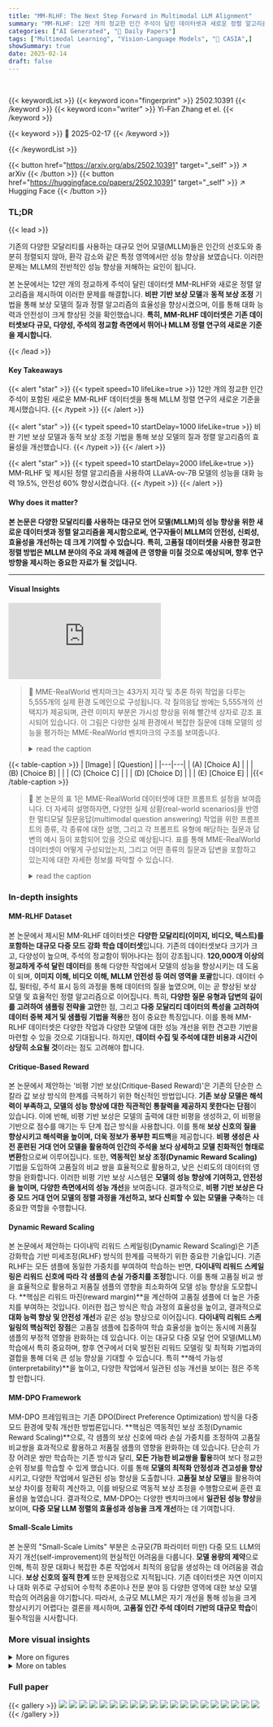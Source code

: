 ```yaml
---
title: "MM-RLHF: The Next Step Forward in Multimodal LLM Alignment"
summary: "MM-RLHF: 12만 개의 정교한 인간 주석이 달린 데이터셋과 새로운 정렬 알고리즘을 통해 다양한 모달리티의 대규모 언어 모델(MLLM) 성능을 크게 향상시킨 연구"
categories: ["AI Generated", "🤗 Daily Papers"]
tags: ["Multimodal Learning", "Vision-Language Models", "🏢 CASIA",]
showSummary: true
date: 2025-02-14
draft: false
---
```


<br>

{{< keywordList >}}
{{< keyword icon="fingerprint" >}} 2502.10391 {{< /keyword >}}
{{< keyword icon="writer" >}} Yi-Fan Zhang et el. {{< /keyword >}}
 
{{< keyword >}} 🤗 2025-02-17 {{< /keyword >}}
 
{{< /keywordList >}}

{{< button href="https://arxiv.org/abs/2502.10391" target="_self" >}}
↗ arXiv
{{< /button >}}
{{< button href="https://huggingface.co/papers/2502.10391" target="_self" >}}
↗ Hugging Face
{{< /button >}}




### TL;DR


{{< lead >}}

기존의 다양한 모달리티를 사용하는 대규모 언어 모델(MLLM)들은 인간의 선호도와 충분히 정렬되지 않아, 환각 감소와 같은 특정 영역에서만 성능 향상을 보였습니다. 이러한 문제는 MLLM의 전반적인 성능 향상을 저해하는 요인이 됩니다.

본 논문에서는 12만 개의 정교하게 주석이 달린 데이터셋 MM-RLHF와 새로운 정렬 알고리즘을 제시하여 이러한 문제를 해결합니다. **비판 기반 보상 모델**과 **동적 보상 조정** 기법을 통해 보상 모델의 질과 정렬 알고리즘의 효율성을 향상시켰으며, 이를 통해 대화 능력과 안전성이 크게 향상된 것을 확인했습니다. **특히, MM-RLHF 데이터셋은 기존 데이터셋보다 규모, 다양성, 주석의 정교함 측면에서 뛰어나 MLLM 정렬 연구의 새로운 기준을 제시합니다.**

{{< /lead >}}


#### Key Takeaways

{{< alert "star" >}}
{{< typeit speed=10 lifeLike=true >}} 12만 개의 정교한 인간 주석이 포함된 새로운 MM-RLHF 데이터셋을 통해 MLLM 정렬 연구의 새로운 기준을 제시했습니다. {{< /typeit >}}
{{< /alert >}}

{{< alert "star" >}}
{{< typeit speed=10 startDelay=1000 lifeLike=true >}} 비판 기반 보상 모델과 동적 보상 조정 기법을 통해 보상 모델의 질과 정렬 알고리즘의 효율성을 개선했습니다. {{< /typeit >}}
{{< /alert >}}

{{< alert "star" >}}
{{< typeit speed=10 startDelay=2000 lifeLike=true >}} MM-RLHF 및 제시된 정렬 알고리즘을 사용하여 LLaVA-ov-7B 모델의 성능을 대화 능력 19.5%, 안전성 60% 향상시켰습니다. {{< /typeit >}}
{{< /alert >}}

#### Why does it matter?
**본 논문은 다양한 모달리티를 사용하는 대규모 언어 모델(MLLM)의 성능 향상을 위한 새로운 데이터셋과 정렬 알고리즘을 제시함으로써, 연구자들이 MLLM의 안전성, 신뢰성, 효율성을 개선하는 데 크게 기여할 수 있습니다.**  **특히, 고품질 데이터셋을 사용한 정교한 정렬 방법은 MLLM 분야의 주요 과제 해결에 큰 영향을 미칠 것으로 예상되며, 향후 연구 방향을 제시하는 중요한 자료가 될 것입니다.**

------
#### Visual Insights



![](https://arxiv.org/html/2502.10391/imgs/teaser_tasks.pdf)

> 🔼 MME-RealWorld 벤치마크는 43가지 지각 및 추론 하위 작업을 다루는 5,555개의 실제 환경 도메인으로 구성됩니다. 각 질의응답 쌍에는 5,555개의 선택지가 제공되며, 관련 이미지 부분은 가시성 향상을 위해 빨간색 상자로 강조 표시되어 있습니다. 이 그림은 다양한 실제 환경에서 복잡한 질문에 대해 모델의 성능을 평가하는 MME-RealWorld 벤치마크의 구조를 보여줍니다.
> <details>
> <summary>read the caption</summary>
> Figure 1: Diagram of MME-RealWorld. Our benchmark contains 5555 real-world domains, covering 43 perception and reasoning subtasks. Each QA pair offers 5555 options. We highlight and magnify the image parts relevant to the question in a red box for better visibility.
> </details>





{{< table-caption >}}
| [Image] | [Question] | 
|---|---| 
| (A) [Choice A] |  | 
| (B) [Choice B] |  | 
| (C) [Choice C] |  | 
| (D) [Choice D] |  | 
| (E) [Choice E] |  |{{< /table-caption >}}

> 🔼 본 논문의 표 1은 MME-RealWorld 데이터셋에 대한 프롬프트 설정을 보여줍니다.  더 자세히 설명하자면,  다양한 실제 상황(real-world scenarios)을 반영한 멀티모달 질문응답(multimodal question answering) 작업을 위한 프롬프트의 종류, 각 종류에 대한 설명, 그리고 각 프롬프트 유형에 해당하는 질문과 답변의 예시 등이 포함되어 있을 것으로 예상됩니다.  표를 통해 MME-RealWorld 데이터셋이 어떻게 구성되었는지, 그리고 어떤 종류의 질문과 답변을 포함하고 있는지에 대한 자세한 정보를 파악할 수 있습니다.
> <details>
> <summary>read the caption</summary>
> Table 1: Prompt setting of MME-RealWorld.
> </details>





### In-depth insights


#### MM-RLHF Dataset
본 논문에서 제시된 MM-RLHF 데이터셋은 **다양한 모달리티(이미지, 비디오, 텍스트)를 포함하는 대규모 다중 모드 강화 학습 데이터셋**입니다. 기존의 데이터셋보다 크기가 크고, 다양성이 높으며, 주석의 정교함이 뛰어나다는 점이 강조됩니다. **120,000개 이상의 정교하게 주석 달린 데이터**를 통해 다양한 작업에서 모델의 성능을 향상시키는 데 도움이 되며, **이미지 이해, 비디오 이해, MLLM 안전성 등 여러 영역을 포괄**합니다.  데이터 수집, 필터링, 주석 표시 등의 과정을 통해 데이터의 질을 높였으며, 이는 곧 향상된 보상 모델 및 효율적인 정렬 알고리즘으로 이어집니다. 특히, **다양한 질문 유형과 답변의 길이를 고려하여 샘플링 전략을 고안**한 점, 그리고 **다중 모달리티 데이터의 특성을 고려하여 데이터 중복 제거 및 샘플링 기법을 적용**한 점이 중요한 특징입니다.  이를 통해 MM-RLHF 데이터셋은 다양한 작업과 다양한 모델에 대한 성능 개선을 위한 견고한 기반을 마련할 수 있을 것으로 기대됩니다.  하지만, **데이터 수집 및 주석에 대한 비용과 시간이 상당히 소요될 것**이라는 점도 고려해야 합니다.

#### Critique-Based Reward
본 논문에서 제안하는 '비평 기반 보상(Critique-Based Reward)'은 기존의 단순한 스칼라 값 보상 방식의 한계를 극복하기 위한 혁신적인 방법입니다. **기존 보상 모델은 해석력이 부족하고, 모델의 성능 향상에 대한 직관적인 통찰력을 제공하지 못한다는 단점**이 있습니다. 이에 반해, 비평 기반 보상은 모델의 출력에 대한 비평을 생성하고, 이 비평을 기반으로 점수를 매기는 두 단계 접근 방식을 사용합니다. 이를 통해 **보상 신호의 질을 향상시키고 해석력을 높이며, 더욱 정보가 풍부한 피드백**을 제공합니다. **비평 생성은 사전 훈련된 거대 언어 모델을 활용하여 인간의 주석을 보다 상세하고 모델 친화적인 형태로 변환**함으로써 이루어집니다. 또한, **역동적인 보상 조정(Dynamic Reward Scaling)** 기법을 도입하여 고품질의 비교 쌍을 효율적으로 활용하고, 낮은 신뢰도의 데이터의 영향을 완화합니다.  이러한 비평 기반 보상 시스템은 **모델의 성능 향상에 기여하고, 안전성을 높이며, 다양한 측면에서의 성능 개선**을 보여줍니다. 결과적으로, **비평 기반 보상은 다중 모드 거대 언어 모델의 정렬 과정을 개선하고, 보다 신뢰할 수 있는 모델을 구축**하는 데 중요한 역할을 수행합니다.

#### Dynamic Reward Scaling
본 논문에서 제안하는 다이내믹 리워드 스케일링(Dynamic Reward Scaling)은 기존 강화학습 기반 미세조정(RLHF) 방식의 한계를 극복하기 위한 중요한 기술입니다. 기존 RLHF는 모든 샘플에 동일한 가중치를 부여하여 학습하는 반면, **다이내믹 리워드 스케일링은 리워드 신호에 따라 각 샘플의 손실 가중치를 조정**합니다. 이를 통해 고품질 비교 쌍을 효율적으로 활용하고 저품질 샘플의 영향을 최소화하여 모델 성능 향상을 도모합니다.  **핵심은 리워드 마진(reward margin)**을 계산하여 고품질 샘플에 더 높은 가중치를 부여하는 것입니다.  이러한 접근 방식은 학습 과정의 효율성을 높이고, 결과적으로 **대화 능력 향상 및 안전성 개선**과 같은 성능 향상으로 이어집니다.  **다이내믹 리워드 스케일링의 핵심적인 장점**은 고품질 샘플에 집중하여 학습 효율성을 높이는 동시에 저품질 샘플의 부정적 영향을 완화하는 데 있습니다.  이는 대규모 다중 모달 언어 모델(MLLM) 학습에서 특히 중요하며, 향후 연구에서 더욱 발전된 리워드 모델링 및 최적화 기법과의 결합을 통해 더욱 큰 성능 향상을 기대할 수 있습니다. 특히 **해석 가능성(interpretability)**을 높이고, 다양한 작업에서 일관된 성능 개선을 보이는 점은 주목할 만합니다.

#### MM-DPO Framework
MM-DPO 프레임워크는 기존 DPO(Direct Preference Optimization) 방식을 다중 모드 환경에 맞춰 개선한 방법론입니다. **핵심은 역동적인 보상 조정(Dynamic Reward Scaling)**으로, 각 샘플의 보상 신호에 따라 손실 가중치를 조정하여 고품질 비교쌍을 효과적으로 활용하고 저품질 샘플의 영향을 완화하는 데 있습니다.  단순히 가장 어려운 쌍만 학습하는 기존 방식과 달리, **모든 가능한 비교쌍을 활용**하여 보다 정교한 순위 정보를 학습할 수 있게 했습니다. 이를 통해 **모델의 최적화 안정성과 견고성을 향상**시키고, 다양한 작업에서 일관된 성능 향상을 도출합니다.  **고품질 보상 모델**을 활용하여 보상 차이를 정확히 계산하고, 이를 바탕으로 역동적 보상 조정을 수행함으로써 훈련 효율성을 높였습니다.  결과적으로, MM-DPO는 다양한 벤치마크에서 **일관된 성능 향상**을 보이며, **다중 모달 LLM 정렬의 효율성과 성능을 크게 개선**하는 데 기여합니다.

#### Small-Scale Limits
본 논문의 "Small-Scale Limits" 부분은 소규모(7B 파라미터 미만) 다중 모드 LLM의 자기 개선(self-improvement)의 현실적인 어려움을 다룹니다. **모델 용량의 제약**으로 인해, 특히 장문 대화나 복잡한 추론 작업에서 최적의 응답을 생성하는 데 어려움을 겪습니다. **보상 신호의 질적 한계** 또한 문제점으로 지적됩니다. 기존 데이터셋은 자연 이미지나 대화 위주로 구성되어 수학적 추론이나 전문 분야 등 다양한 영역에 대한 보상 모델 학습의 어려움을 야기합니다. 따라서, 소규모 MLLM은 자기 개선을 통해 성능을 크게 향상시키기 어렵다는 결론을 제시하며, **고품질 인간 주석 데이터 기반의 대규모 학습**이 필수적임을 시사합니다.


### More visual insights

<details>
<summary>More on figures
</summary>


![](https://arxiv.org/html/2502.10391/imgs/close_source_e.pdf)

> 🔼 그림 12(a)는 MM-RLHF 데이터셋과 MM-DPO 알고리즘을 사용한 실험 결과를 보여줍니다. 기준 모델(LLaVA-OV-7B)과 비교하여, MM-RLHF 데이터셋만 사용한 경우와 MM-RLHF 데이터셋과 기존 DPO 알고리즘을 결합한 경우, 그리고 MM-DPO 알고리즘을 사용한 경우의 성능을 비교 분석합니다. 특히, 실제 환경(Real-world) 작업에서의 성능 향상을 중점적으로 나타냅니다. 세 가지 방법 모두 기준 모델보다 성능이 향상되었지만, MM-DPO를 사용했을 때 가장 큰 성능 향상을 보여줍니다.
> <details>
> <summary>read the caption</summary>
> (a) Real-World Tasks
> </details>



![](https://arxiv.org/html/2502.10391/extracted/6204095/imgs/data/web_ui.jpg)

> 🔼 그림 (b)는 논문의 MM-DPO 섹션에 속하며, 하이퍼파라미터 w와 k값 변화에 따른 MM-DPO 모델의 리더보드 점수 변화를 보여줍니다.  x축은 w값, y축은 평균 점수를 나타내고, 각 선은 서로 다른 k값에 해당하는 모델 성능을 보여줍니다. 이 그래프는 다양한 하이퍼파라미터 조합에 따른 성능 변화를 시각적으로 보여주어, MM-DPO 모델의 강건성과 최적 하이퍼파라미터 설정을 파악하는 데 도움을 줍니다.  다양한 k값에서 w값이 증가함에 따라 성능이 향상되는 경향을 확인할 수 있으며,  w와 k의 적절한 조합을 통해 성능 향상을 이끌어낼 수 있음을 시사합니다.
> <details>
> <summary>read the caption</summary>
> (b) Leaderboard
> </details>



![](https://arxiv.org/html/2502.10391/x1.png)

> 🔼 그림 2는 논문의 5장 실험 부분에 속하며, 두 개의 주요 부분으로 구성됩니다. 왼쪽은 벤치마크에 포함된 다양한 작업 유형을 보여주는 그림입니다. 이 벤치마크는 실제 시나리오와 밀접하게 관련된 5,555개의 주요 도메인과 43,434,343개의 하위 작업으로 구성됩니다.  데이터셋에는 고해상도 이미지 13,366,133개와 주석 29,429,429개가 포함되어 있습니다. 오른쪽은 다양한 최첨단 다중 모드 언어 모델(MLLM)의 성능을 보여줍니다. 영어와 중국어로 나뉜 데이터셋에서 각 모델의 평균 정확도가 표시되어 있습니다.  즉, 그림은 벤치마크 데이터셋의 규모와 다양성, 그리고 여러 MLLM의 성능을 시각적으로 보여줍니다.
> <details>
> <summary>read the caption</summary>
> Figure 2: Task Categories (left). Our benchmark spans 5555 key domains and 43434343 subtasks highly related to real-world scenarios, including 13,3661336613,36613 , 366 high-resolution images and 29,4292942929,42929 , 429 annotations. Model Performance (right). Average accuracies of advanced MLLMs are shown across both the English and Chinese splits of the dataset.
> </details>



![](https://arxiv.org/html/2502.10391/x2.png)

> 🔼 이 그림은 다양한 도메인에서 여러 모델의 답변 'E' 출력 빈도를 보여줍니다.  괄호 안의 표기는 과제 유형(P: 지각, R: 추론)을 나타냅니다.  총 질의응답 쌍의 수와 답변이 'E'인 쌍의 수를 비교하여 보여줍니다.  각 도메인별로 모델들이 'E'라는 답을 얼마나 자주 선택하는지 시각적으로 보여주는 그래프 또는 표일 것으로 예상됩니다.  이를 통해 각 모델의 특정 도메인에 대한 성능과 편향성을 파악하는 데 도움이 됩니다. 
> <details>
> <summary>read the caption</summary>
> Figure 3: Frequency of outputting answer “E” for different models across various domains. The notation in parentheses indicates the task type: P for perception and R for reasoning. The total QA pairs and those with answer “E” are also presented for comparison.
> </details>



![](https://arxiv.org/html/2502.10391/x3.png)

> 🔼 그림 (a)는 Claude 3.5 Sonnet 모델의 응답을 보여줍니다.  더 자세히 설명하자면, 이 그림은 본 논문의 다양한 멀티모달 모델 성능 평가 부분에서 사용된 세 가지 모델(Claude 3.5 Sonnet, GPT-4, Qwen2-VL) 중 하나의 모델 응답을 보여주는 예시입니다.  각 모델은 동일한 질문에 대한 응답을 생성했고, 그림은 그 중 Claude 3.5 Sonnet 모델의 응답 내용과 그에 대한 평가자의 점수 및 이유를 시각적으로 보여줍니다.  이를 통해 모델 응답의 질, 정확성, 윤리적 고려 사항 등을 종합적으로 평가하는 방식을 보여주는 것이 목적입니다.  본 그림은 모델 성능 평가의 일부분으로,  다른 모델들과의 비교를 통해 모델의 강점과 약점을 파악하는 데 도움을 줍니다.
> <details>
> <summary>read the caption</summary>
> (a) Claude 3.5 Sonnet
> </details>



![](https://arxiv.org/html/2502.10391/x4.png)

> 🔼 그림 (b)는 GPT-4를 사용하여 다양한 멀티모달 모델의 응답을 평가한 결과를 보여줍니다.  GPT-4는 각 모델의 응답에 대한 세부적인 비교 분석 및 점수 매기기를 수행하여, 각 차원(도움이 되는 정도, 신뢰성, 윤리적 고려사항)에 대한 점수와 전체 순위를 제공합니다.  이러한 평가는 MM-RLHF 데이터셋의 질과 다양성을 강조하며,  다양한 작업 유형과 모델 성능 차이에 대한 통찰력을 제공합니다.  각 모델의 응답에 대한 GPT-4의 평가 결과가 시각적으로 제시되어, 모델 간의 성능 비교 및 각 모델의 강점과 약점 파악에 도움을 줍니다.
> <details>
> <summary>read the caption</summary>
> (b) GPT-4o
> </details>



</details>




<details>
<summary>More on tables
</summary>


{{< table-caption >}}
| [Image] [Question] The choices are listed below: |
|---|---| 
|(A) [Choice A] |
|(B) [Choice B] |
|(C) [Choice C] |
|(D) [Choice D] |
|(E) [Choice E] |
| Select the best answer to the above multiple-choice question based on the image. Respond with only the letter (A, B, C, D, or E) of the correct option. |
| The best answer is: |{{< /table-caption >}}
> 🔼 표 2는 다양한 벤치마크에 대한 비교 결과를 보여줍니다. MME-RealWorld는 가장 큰 규모의 완전한 수동 주석 데이터셋이며, 평균 해상도가 가장 높고 가장 어려운 작업들이 포함되어 있습니다. 이 표는 다양한 벤치마크 데이터셋의 특징을 비교하여, 각 데이터셋의 크기, 이미지 해상도, 작업의 복잡성 등을 종합적으로 평가한 결과를 제시합니다. 특히 MME-RealWorld 데이터셋은 수동 주석 작업의 어려움과 고해상도 이미지 사용으로 인해 다른 데이터셋보다 더욱 까다로운 작업들을 포함하고 있음을 강조합니다.
> <details>
> <summary>read the caption</summary>
> Table 2: Comparison of benchmarks. MME-RealWorld is the largest fully human-annotated dataset, featuring the highest average resolution and the most challenging tasks.
> </details>

{{< table-caption >}}
| Benchmark | # QA-Pair | Fully Human Annotation | CN | Average Resolution | LLaVA-1.5-7B Performance |
|---|---|---|---|---|---| 
| VizWiz | 8000 | × | × | 1224x1224 | 50.0 |
| RealWorldQA | 765 | × | × | 1536x863 | - |
| TextVQA | 5734 | ✓ | × | 985x768 | 58.2 |
| MME | 2374 | ✓ | × | 1161x840 | 76.0 |
| MMBench | 3217 | ✓ | ✓ | 512x270 | 64.3 |
| MMStar | 1500 | × | × | 512x375 | 30.3 |
| ScienceQA | 21000 | × | × | 378x249 | 71.6 |
| ChartQA | 32719 | × | × | 840x535 | - |
| MM-Vet | 218 | × | × | 1200x675 | 31.1 |
| Seed-Bench | 19242 | × | × | 1024x931 | 66.1 |
| SEED-Bench-2-Plus | 2300 | × | × | 1128x846 | 36.8 |
| MMT-Bench | 32325 | × | × | 2365x377 | 49.5 |
| MathVista | 735 | × | × | 539x446 | 26.1 |
| TouchStone | 908 | × | × | 897x803 | - |
| VisIT-Bench | 1159 | × | × | 765x1024 | - |
| BLINK | 3807 | × | × | 620x1024 | 37.1 |
| CV-Bench | 2638 | × | × | 1024x768 | - |
| MME-RealWorld | 29429 | ✓ | ✓ | 2000x1500 | 24.9 |{{< /table-caption >}}
> 🔼 표 3은 다양한 지각 과제에 대한 실험 결과를 보여줍니다. 모델은 평균 성능에 따라 순위가 매겨집니다. 독점 모델에 해당하는 행은 구분을 위해 회색으로 강조 표시되어 있습니다. 'OCR', 'RS', 'DT', 'MO', 'AD'는 각각 특정 작업 도메인(야생에서의 광학 문자 인식, 원격 감지, 다이어그램 및 표, 모니터링, 자율 주행)을 나타냅니다. 'Avg'와 'Avg-C'는 각 도메인의 하위 작업에 대한 가중 평균 정확도와 비가중 평균 정확도를 나타냅니다.
> <details>
> <summary>read the caption</summary>
> Table 3: Experimental results on the perception tasks. Models are ranked according to their average performance. Rows corresponding to proprietary models are highlighted in gray for distinction. “OCR”, “RS”, “DT”, “MO”, and “AD” each indicate a specific task domain: Optical Character Recognition in the Wild, Remote Sensing, Diagram and Table, Monitoring, and Autonomous Driving, respectively. “Avg” and “Avg-C” indicate the weighted average accuracy and the unweighted average accuracy across subtasks in each domain.
> </details>

{{< table-caption >}}
| Fully Human | Annotation |
|---|---|{{< /table-caption >}}
> 🔼 표 4는 추론 과제에 대한 실험 결과를 보여줍니다. 모델은 평균 성능에 따라 순위가 매겨집니다. 독점 모델에 해당하는 행은 구분을 위해 회색으로 강조 표시되어 있습니다. 'OCR', 'RS', 'DT', 'MO', 'AD'는 각각 특정 과제 영역(Optical Character Recognition in the Wild, Remote Sensing, Diagram and Table, Monitoring, Autonomous Driving)을 나타냅니다. 'Avg'와 'Avg-C'는 각 영역의 하위 과제에 대한 가중 평균 정확도와 비가중 평균 정확도를 나타냅니다.  이 표는 다양한 추론 과제에서 여러 모델의 성능을 비교 분석하여 각 모델의 강점과 약점을 파악하고, 특히 독점 모델과 오픈소스 모델 간의 성능 차이를 명확히 보여줍니다. 가중 평균과 비가중 평균을 모두 제시하여 다양한 관점에서의 성능 평가를 가능하게 합니다.
> <details>
> <summary>read the caption</summary>
> Table 4: Experimental results on the reasoning tasks. Models are ranked according to their average performance. Rows corresponding to proprietary models are highlighted in gray for distinction. “OCR”, “RS”, “DT”, “MO”, and “AD” each indicate a specific task domain: Optical Character Recognition in the Wild, Remote Sensing, Diagram and Table, Monitoring, and Autonomous Driving, respectively. “Avg” and “Avg-C” indicate the weighted average accuracy and the unweighted average accuracy across subtasks in each domain.
> </details>

{{< table-caption >}}
| Average | Resolution |
|---|---|{{< /table-caption >}}
> 🔼 표 5는 MME-RealWorld-CN의 지각 과제에 대한 실험 결과를 보여줍니다. 모델은 평균 성능에 따라 순위가 매겨집니다. 독점 모델에 해당하는 행은 구분을 위해 회색으로 강조 표시되어 있습니다. 'OCR', 'RS', 'DT', 'MO', 'AD'는 각각 야외 광학 문자 인식, 원격 감지, 다이어그램 및 표, 모니터링, 자율 주행을 나타냅니다. 'Avg'와 'Avg-C'는 각 도메인의 하위 과제에 대한 가중 평균 정확도와 비가중 평균 정확도를 나타냅니다.
> <details>
> <summary>read the caption</summary>
> Table 5: Experimental results on the perception tasks of MME-RealWorld-CN. Models are ranked according to their average performance. Rows corresponding to proprietary models are highlighted in gray for distinction. “OCR”, “RS”, “DT”, “MO”, and “AD” each indicate a specific task domain: Optical Character Recognition in the Wild, Remote Sensing, Diagram and Table, Monitoring, and Autonomous Driving, respectively. “Avg” and “Avg-C” indicate the weighted average accuracy and the unweighted average accuracy across subtasks in each domain.
> </details>

{{< table-caption >}}
| Model Name | Performance |
|---|---| 
| LLaVA-1.5-7B |  |{{< /table-caption >}}
> 🔼 표 6는 MME-RealWorld-CN의 추론 과제에 대한 실험 결과를 보여줍니다. 모델은 평균 성능에 따라 순위가 매겨집니다. 독점 모델에 해당하는 행은 구분을 위해 회색으로 강조 표시되어 있습니다. 'OCR', 'DT', 'MO', 'AD'는 각각 야생의 광학 문자 인식, 다이어그램 및 표, 모니터링 및 자율 주행을 나타내는 특정 작업 영역을 나타냅니다. 'Avg'와 'Avg-C'는 각 영역의 하위 과제에 대한 가중 평균 정확도와 비가중 평균 정확도를 나타냅니다.
> <details>
> <summary>read the caption</summary>
> Table 6: Experimental results on the reasoning tasks of MME-RealWorld-CN. Models are ranked according to their average performance. Rows corresponding to proprietary models are highlighted in gray for distinction. “OCR”, “DT”, “MO”, and “AD” each indicate a specific task domain: Optical Character Recognition in the Wild, Diagram and Table, Monitoring and Autonomous Driving, respectively. “Avg” and “Avg-C” indicate the weighted average accuracy and the unweighted average accuracy across subtasks in each domain.
> </details>

{{< table-caption >}}
| Method | LLM | OCR | RS | DT | MO | AD | Avg | Avg-C |
|---|---|---|---|---|---|---|---|---|
| Qwen2-VL | Qwen2-7B | 81.38 | 44.81 | 70.18 | 37.3 | 34.62 | 58.96 | 53.66 |
| InternVL-2 | InternLM2.5-7B-Chat | 73.92 | 39.35 | 62.80 | 53.19 | 35.46 | 55.82 | 52.94 |
| Claude 3.5 Sonnet | - | 72.47 | 25.74 | 67.44 | 32.19 | 40.77 | 52.90 | 47.72 |
| InternLM-XComposer2.5 | InternLM2-7B | 69.25 | 36.12 | 63.92 | 39.48 | 33.63 | 52.47 | 48.48 |
| InternVL-Chat-V1.5 | InternLM2-Chat-20B | 71.51 | 33.55 | 55.83 | 51.16 | 31.42 | 51.36 | 48.69 |
| Mini-Gemini-34B-HD | Nous-Hermes-2-Yi-34B | 69.55 | 40.40 | 44.36 | 39.61 | 32.70 | 48.05 | 45.32 |
| MiniCPM-V 2.5 | Llama3-8B | 66.79 | 27.69 | 52.81 | 38.70 | 34.15 | 47.37 | 44.03 |
| Cambrian-1-34B | Nous-Hermes-2-Yi-34B | 66.45 | 38.63 | 40.44 | 45.98 | 33.61 | 46.68 | 45.02 |
| GPT-4o | - | 77.69 | 28.92 | 46.68 | 33.93 | 22.43 | 46.43 | 41.93 |
| CogVLM2-llama3-Chat | Llama3-8B | 69.97 | 28.76 | 47.51 | 33.74 | 30.22 | 45.84 | 42.04 |
| Cambrian-1-8B | Llama3-8B-Instruct | 58.68 | 40.05 | 32.73 | 47.68 | 38.52 | 43.82 | 43.53 |
| SliME-8B | Llama3-8B | 53.45 | 42.27 | 29.34 | 40.62 | 33.66 | 40.29 | 39.87 |
| Gemini-1.5-pro | - | 67.62 | 13.99 | 39.90 | 31.11 | 26.64 | 39.63 | 35.85 |
| GPT-4o-mini | - | 62.51 | 6.69 | 44.23 | 26.50 | 24.18 | 37.12 | 32.82 |
| Monkey | Qwen-7B | 54.63 | 24.99 | 32.51 | 28.01 | 29.67 | 36.30 | 33.96 |
| mPLUG-DocOwl 1.5 | Llama-7B | 51.15 | 23.71 | 29.34 | 24.97 | 28.28 | 33.71 | 31.49 |
| DeepSeek-VL | DeepSeek-LLM-7b-base | 49.55 | 25.49 | 23.38 | 26.97 | 33.39 | 33.14 | 31.76 |
| SliME-13B | Vicuna-13B | 50.58 | 25.82 | 20.93 | 24.73 | 27.16 | 31.50 | 29.84 |
| Mini-Gemini-7B-HD | Vicuna-7B-v1.5 | 42.02 | 31.30 | 22.31 | 34.15 | 24.81 | 31.07 | 30.92 |
| YI-VL-34B | Yi-34B-Chat | 44.95 | 31.62 | 15.99 | 34.85 | 28.31 | 30.97 | 31.14 |
| LLaVA-Next | Llama3-8B | 47.94 | 25.42 | 26.63 | 19.46 | 18.66 | 30.14 | 27.62 |
| LLaVA-Next | Qwen-72B | 37.07 | 29.13 | 27.68 | 29.37 | 17.98 | 29.01 | 28.25 |
| LLaVA1.5-13B | Vicuna-13B | 44.10 | 23.27 | 20.17 | 20.45 | 26.12 | 28.42 | 26.82 |
| ShareGPT4V-13B | Vicuna-13B | 44.55 | 23.06 | 20.17 | 19.26 | 26.12 | 28.38 | 26.63 |
| MiniGPT-v2 | Llama 2-7B-Chat | 39.02 | 23.33 | 20.41 | 19.26 | 25.96 | 26.94 | 25.60 |
| ShareGPT4V-7B | Vicuna-7B | 39.39 | 22.10 | 20.08 | 19.13 | 26.04 | 26.73 | 25.35 |
| LLaVA1.5-7B | Vicuna-7B | 38.69 | 22.12 | 20.08 | 19.13 | 26.04 | 26.54 | 25.21 |
| Qwen-VL-Chat | Qwen-7B | 32.37 | 15.14 | 15.59 | 22.13 | 15.08 | 20.75 | 20.06 |
| TextMonkey | Qwen-7B | 37.30 | 11.69 | 5.93 | 16.14 | 14.26 | 18.18 | 17.06 |
| # QA pairs |  | 5740 | 3738 | 5433 | 2196 | 3660 | 20767 | 20767 |{{< /table-caption >}}
> 🔼 표 7은 MM-RLHF-SafetyBench의 요약 정보, 평가 지표 및 비교 방법을 보여줍니다. 이 표는 다양한 종류의 작업(적대적 공격 또는 안전 관련)에 대한 다중 모드 모델의 안전성 및 적대적 강건성을 평가하기 위해 사용된 여러 작업들을 개괄적으로 설명합니다. 작업은 공격 유형(적대적 또는 안전)에 따라 분류되고, 평가 지표에는 적대적 공격의 성공률 또는 유해한 출력을 거부하는 모델의 거부율이 포함됩니다. 비교 열의 화살표는 평가 지표의 더 높은(↑↑) 또는 더 낮은(↓↓) 값이 선호되는지 나타냅니다.
> <details>
> <summary>read the caption</summary>
> Table 7: MME-RealWorld-SafetyBench: summary of Task Data, Evaluation Metrics, and Comparison Methods for Safety and Adversarial Testing. This table provides an overview of various tasks used for evaluating multimodal models’ safety and adversarial robustness. The tasks are categorized based on attack type (adversarial or safety), and the evaluation metrics include success rates of adversarial attacks or model rejection rates for harmful outputs. The arrows in the Comparison column indicate whether higher (↑↑\uparrow↑) or lower (↓↓\downarrow↓) values of the evaluation metric are preferred.
> </details>

{{< table-caption >}}
| Method | LLM | OCR | DT | MO | AD | Avg | Avg-C |
|---|---|---|---|---|---|---|---| 
| Task Split |  |  |  |  |  |  |  |
| # QA pairs |  | 500 | 500 | 498 | 1334 | 2832 | 2832 |
| Claude 3.5 Sonnet | - | 61.90 | 61.20 | 41.79 | 31.92 | 44.12 | 49.20 |
| Qwen2-VL | Qwen2-7B | 63.40 | 48.60 | 33.13 | 31.47 | 40.39 | 44.15 |
| InternVL-2 | InternLM2.5-7B-Chat | 57.40 | 39.00 | 43.57 | 29.84 | 38.74 | 42.45 |
| GPT-4o | - | 61.40 | 44.80 | 36.51 | 26.41 | 37.61 | 42.28 |
| CogVLM2-llama3-Chat | Llama3-8B | 54.00 | 32.80 | 41.16 | 31.18 | 37.25 | 39.79 |
| InternVL-Chat-V1-5 | InternLM2-Chat-20B | 56.80 | 35.40 | 37.35 | 28.94 | 36.48 | 39.62 |
| Cambrian-1-8B | Llama3-8B-Instruct | 53.20 | 27.40 | 42.37 | 30.73 | 36.16 | 38.43 |
| SliME-8B | Llama3-8B | 53.20 | 29.40 | 36.14 | 31.55 | 35.80 | 37.57 |
| MiniCPM-V 2.5 | Llama3-8B | 44.00 | 31.80 | 36.95 | 31.03 | 34.50 | 35.95 |
| SliME-13B | Vicuna-13B | 41.00 | 39.00 | 33.13 | 30.80 | 34.46 | 35.98 |
| InternLM-XComposer2.5 | InternLM2-7B | 53.40 | 41.00 | 17.67 | 29.99 | 33.90 | 35.52 |
| GPT-4o-mini | - | 47.00 | 39.80 | 25.81 | 26.79 | 32.48 | 34.85 |
| YI-VL-34B | Yi-34B-Chat | 42.40 | 26.00 | 31.33 | 31.55 | 32.45 | 32.82 |
| LLaVA-Next | Llama3-8B | 55.20 | 23.40 | 21.08 | 30.73 | 32.06 | 32.60 |
| Mini-Gemini-34B-HD | Nous-Hermes-2-Yi-34B | 59.20 | 39.20 | 20.48 | 22.84 | 31.73 | 35.43 |
| Gemini-1.5-pro | - | 52.70 | 33.20 | 28.33 | 19.20 | 29.19 | 33.36 |
| Monkey | Qwen-7B | 27.20 | 20.80 | 27.31 | 33.04 | 28.84 | 27.09 |
| DeepSeek-VL | DeepSeek-LLM-7b-base | 45.20 | 23.80 | 16.67 | 27.31 | 27.98 | 28.25 |
| LLaVA-Next | Qwen-72B | 17.20 | 34.20 | 27.31 | 29.69 | 27.86 | 27.10 |
| Cambrian-1-34B | Nous-Hermes-2-Yi-34B | 55.00 | 36.00 | 19.48 | 16.07 | 27.06 | 31.64 |
| mPLUG-DocOwl 1.5 | Llama-7B | 42.60 | 19.80 | 20.48 | 26.04 | 26.88 | 27.23 |
| Mini-Gemini-7B-HD | Vicuna-7B-v1.5 | 35.40 | 24.60 | 25.90 | 23.29 | 26.12 | 27.30 |
| LLaVA1.5-13B | Vicuna-13B | 30.20 | 20.80 | 27.51 | 24.78 | 25.51 | 25.82 |
| ShareGPT4V-13B | Vicuna-13B | 26.00 | 20.80 | 27.31 | 24.55 | 24.63 | 24.67 |
| LLaVA1.5-7B | Vicuna-7B | 26.00 | 20.60 | 25.90 | 24.18 | 24.17 | 24.17 |
| ShareGPT4V-7B | Vicuna-7B | 24.15 | 20.60 | 26.10 | 24.18 | 23.88 | 23.76 |
| MiniGPT-v2 | Llama 2-7B-Chat | 30.00 | 20.40 | 16.87 | 23.66 | 23.01 | 22.73 |
| Qwen-VL-Chat | Qwen-7B | 28.60 | 13.60 | 16.47 | 24.63 | 21.95 | 20.83 |
| TextMonkey | Qwen-7B | 30.40 | 2.20 | 4.42 | 20.01 | 15.96 | 14.26 |{{< /table-caption >}}
> 🔼 이 표는 인간의 주석을 보강하기 위해 사용된 프롬프트의 예시를 보여줍니다.  인간 평가자는 질문, 모델 응답, 그리고 응답에 대한 인간 전문가의 의견을 받습니다. 이 프롬프트는 인간의 의견을 더욱 자세하고 논리적으로 확장하여 모델 학습에 더 유용한 정보를 제공하기 위해 고안되었습니다.  프롬프트는 질문, 답변, 그리고 인간 평가자의 의견을 포함하며, 인간 평가자는 이를 바탕으로 더욱 자세하고 논리적인 설명을 추가해야 합니다.  추가된 설명은 기존 의견에 기반해야 하며, 추측이나 불확실한 내용을 포함해서는 안 됩니다.
> <details>
> <summary>read the caption</summary>
> Table 8: Example of the Prompt Used for Augmenting Human Annotations.
> </details>

</details>




### Full paper

{{< gallery >}}
<img src="paper_images/1.png" class="grid-w50 md:grid-w33 xl:grid-w25" />
<img src="paper_images/2.png" class="grid-w50 md:grid-w33 xl:grid-w25" />
<img src="paper_images/3.png" class="grid-w50 md:grid-w33 xl:grid-w25" />
<img src="paper_images/4.png" class="grid-w50 md:grid-w33 xl:grid-w25" />
<img src="paper_images/5.png" class="grid-w50 md:grid-w33 xl:grid-w25" />
<img src="paper_images/6.png" class="grid-w50 md:grid-w33 xl:grid-w25" />
<img src="paper_images/7.png" class="grid-w50 md:grid-w33 xl:grid-w25" />
<img src="paper_images/8.png" class="grid-w50 md:grid-w33 xl:grid-w25" />
<img src="paper_images/9.png" class="grid-w50 md:grid-w33 xl:grid-w25" />
<img src="paper_images/10.png" class="grid-w50 md:grid-w33 xl:grid-w25" />
<img src="paper_images/11.png" class="grid-w50 md:grid-w33 xl:grid-w25" />
<img src="paper_images/12.png" class="grid-w50 md:grid-w33 xl:grid-w25" />
<img src="paper_images/13.png" class="grid-w50 md:grid-w33 xl:grid-w25" />
<img src="paper_images/14.png" class="grid-w50 md:grid-w33 xl:grid-w25" />
<img src="paper_images/15.png" class="grid-w50 md:grid-w33 xl:grid-w25" />
<img src="paper_images/16.png" class="grid-w50 md:grid-w33 xl:grid-w25" />
<img src="paper_images/17.png" class="grid-w50 md:grid-w33 xl:grid-w25" />
<img src="paper_images/18.png" class="grid-w50 md:grid-w33 xl:grid-w25" />
<img src="paper_images/19.png" class="grid-w50 md:grid-w33 xl:grid-w25" />
<img src="paper_images/20.png" class="grid-w50 md:grid-w33 xl:grid-w25" />
{{< /gallery >}}